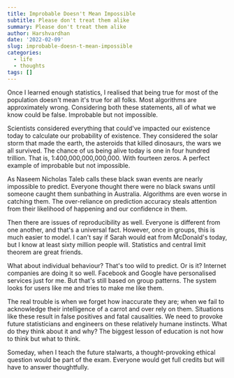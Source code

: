 ```yaml
---
title: Improbable Doesn't Mean Impossible
subtitle: Please don't treat them alike
summary: Please don't treat them alike
author: Harshvardhan
date: '2022-02-09'
slug: improbable-doesn-t-mean-impossible
categories:
  - life
  - thoughts
tags: []
---
```


Once I learned enough statistics, I realised that being true for most of the population doesn't mean it's true for all folks. Most algorithms are approximately wrong. Considering both these statements, all of what we know could be false. Improbable but not impossible.

Scientists considered everything that could've impacted our existence today to calculate our probability of existence. They considered the solar storm that made the earth, the asteroids that killed dinosaurs, the wars we all survived. The chance of us being alive today is one in four hundred trillion. That is, 1:400,000,000,000,000. With fourteen zeros. A perfect example of improbable but not impossible.

As Naseem Nicholas Taleb calls these black swan events are nearly impossible to predict. Everyone thought there were no black swans until someone caught them sunbathing in Australia. Algorithms are even worse in catching them. The over-reliance on prediction accuracy steals attention from their likelihood of happening and our confidence in them.

Then there are issues of reproducibility as well. Everyone is different from one another, and that's a universal fact. However, once in groups, this is much easier to model. I can't say if Sarah would eat from McDonald's today, but I know at least sixty million people will. Statistics and central limit theorem are great friends.

What about individual behaviour? That's too wild to predict. Or is it? Internet companies are doing it so well. Facebook and Google have personalised services just for me. But that's still based on group patterns. The system looks for users like me and tries to make me like them.

The real trouble is when we forget how inaccurate they are; when we fail to acknowledge their intelligence of a carrot and over rely on them. Situations like these result in false positives and fatal causalities. We need to provoke future statisticians and engineers on these relatively humane instincts. What do they think about it and why? The biggest lesson of education is not how to think but what to think.

Someday, when I teach the future stalwarts, a thought-provoking ethical question would be part of the exam. Everyone would get full credits but will have to answer thoughtfully.
